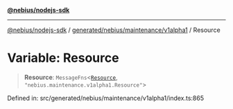 [**@nebius/nodejs-sdk**](../../../../../README.md)

***

[@nebius/nodejs-sdk](../../../../../README.md) / [generated/nebius/maintenance/v1alpha1](../README.md) / Resource

# Variable: Resource

> **Resource**: `MessageFns`\<[`Resource`](../interfaces/Resource.md), `"nebius.maintenance.v1alpha1.Resource"`\>

Defined in: src/generated/nebius/maintenance/v1alpha1/index.ts:865
